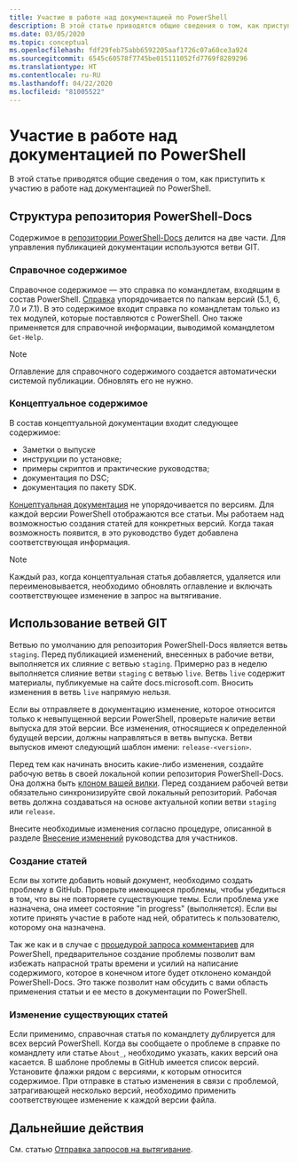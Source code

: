```yaml
---
title: Участие в работе над документацией по PowerShell
description: В этой статье приводятся общие сведения о том, как приступить к участию в работе над документацией по PowerShell.
ms.date: 03/05/2020
ms.topic: conceptual
ms.openlocfilehash: fdf29feb75abb6592205aaf1726c07a60ce3a924
ms.sourcegitcommit: 6545c60578f7745be015111052fd7769f8289296
ms.translationtype: HT
ms.contentlocale: ru-RU
ms.lasthandoff: 04/22/2020
ms.locfileid: "81005522"
---
```

# <a name="get-started-contributing-to-powershell-documentation"></a>Участие в работе над документацией по PowerShell

В этой статье приводятся общие сведения о том, как приступить к участию в работе над документацией по PowerShell.

## <a name="powershell-docs-structure"></a>Структура репозитория PowerShell-Docs

Содержимое в [репозитории PowerShell-Docs][psdocs] делится на две части. Для управления публикацией документации используются ветви GIT.

### <a name="reference-content"></a>Справочное содержимое

Справочное содержимое — это справка по командлетам, входящим в состав PowerShell.
[Справка][ref] упорядочивается по папкам версий (5.1, 6, 7.0 и 7.1). В это содержимое входит справка по командлетам только из тех модулей, которые поставляются с PowerShell. Оно также применяется для справочной информации, выводимой командлетом `Get-Help`.

> [!NOTE]
> Оглавление для справочного содержимого создается автоматически системой публикации. Обновлять его не нужно.

### <a name="conceptual-content"></a>Концептуальное содержимое

В состав концептуальной документации входит следующее содержимое:

- Заметки о выпуске
- инструкции по установке;
- примеры скриптов и практические руководства;
- документация по DSC;
- документация по пакету SDK.

[Концептуальная документация][conceptual] не упорядочивается по версиям. Для каждой версии PowerShell отображаются все статьи. Мы работаем над возможностью создания статей для конкретных версий. Когда такая возможность появится, в это руководство будет добавлена соответствующая информация.

> [!NOTE]
> Каждый раз, когда концептуальная статья добавляется, удаляется или переименовывается, необходимо обновлять оглавление и включать соответствующее изменение в запрос на вытягивание.

## <a name="using-git-branches"></a>Использование ветвей GIT

Ветвью по умолчанию для репозитория PowerShell-Docs является ветвь `staging`. Перед публикацией изменений, внесенных в рабочие ветви, выполняется их слияние с ветвью `staging`. Примерно раз в неделю выполняется слияние ветви `staging` с ветвью `live`. Ветвь `live` содержит материалы, публикуемые на сайте docs.microsoft.com. Вносить изменения в ветвь `live` напрямую нельзя.

Если вы отправляете в документацию изменение, которое относится только к невыпущенной версии PowerShell, проверьте наличие ветви выпуска для этой версии. Все изменения, относящиеся к определенной будущей версии, должны направляться в ветвь выпуска. Ветви выпусков имеют следующий шаблон имени: `release-<version>`.

Перед тем как начинать вносить какие-либо изменения, создайте рабочую ветвь в своей локальной копии репозитория PowerShell-Docs. Она должна быть [клоном вашей вилки][fork]. Перед созданием рабочей ветви обязательно синхронизируйте свой локальный репозиторий. Рабочая ветвь должна создаваться на основе актуальной копии ветви `staging` или `release`.

Внесите необходимые изменения согласно процедуре, описанной в разделе [Внесение изменений][making-changes] руководства для участников.

### <a name="creating-new-articles"></a>Создание статей

Если вы хотите добавить новый документ, необходимо создать проблему в GitHub. Проверьте имеющиеся проблемы, чтобы убедиться в том, что вы не повторяете существующие темы. Если проблема уже назначена, она имеет состояние "in progress" (выполняется). Если вы хотите принять участие в работе над ней, обратитесь к пользователю, которому она назначена.

Так же как и в случае с [процедурой запроса комментариев][rfc] для PowerShell, предварительное создание проблемы позволит вам избежать напрасной траты времени и усилий на написание содержимого, которое в конечном итоге будет отклонено командой PowerShell-Docs. Это также позволит нам обсудить с вами область применения статьи и ее место в документации по PowerShell.

### <a name="updating-existing-articles"></a>Изменение существующих статей

Если применимо, справочная статья по командлету дублируется для всех версий PowerShell. Когда вы сообщаете о проблеме в справке по командлету или статье `About_`, необходимо указать, каких версий она касается. В шаблоне проблемы в GitHub имеется список версий. Установите флажки рядом с версиями, к которым относится содержимое. При отправке в статью изменения в связи с проблемой, затрагивающей несколько версий, необходимо применить соответствующее изменение к каждой версии файла.

## <a name="next-steps"></a>Дальнейшие действия

См. статью [Отправка запросов на вытягивание](pull-requests.md).

<!--link refs-->
[conceptual]: https://github.com/MicrosoftDocs/PowerShell-Docs/tree/staging/reference/docs-conceptual
[fork]: /contribute/get-started-setup-local#fork-the-repository
[making-changes]: /contribute/how-to-write-workflows-major#making-your-changes
[psdocs]: https://github.com/MicrosoftDocs/PowerShell-Docs
[ref]: https://github.com/MicrosoftDocs/PowerShell-Docs/tree/staging/reference
[rfc]: https://github.com/PowerShell/powershell-rfc/blob/master/RFC0000-RFC-Process.md